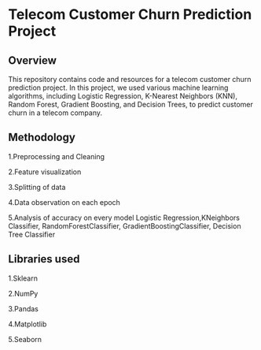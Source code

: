 # Telecom Customer Churn Prediction Project
## Overview
This repository contains code and resources for a telecom customer churn prediction project. In this project, we used various machine learning algorithms, including Logistic Regression, K-Nearest Neighbors (KNN), Random Forest, Gradient Boosting, and Decision Trees, to predict customer churn in a telecom company.
## Methodology
1.Preprocessing and Cleaning

2.Feature visualization

3.Splitting of data

4.Data observation on each epoch

5.Analysis of accuracy on every model Logistic Regression,KNeighbors Classifier, RandomForestClassifier, GradientBoostingClassifier, 
  Decision Tree Classifier

## Libraries used
1.Sklearn

2.NumPy

3.Pandas

4.Matplotlib

5.Seaborn


